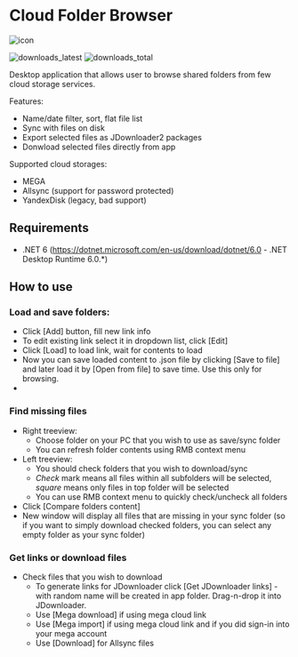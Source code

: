 # Cloud Folder Browser

![icon](https://i.imgur.com/jy2KCG1.png) 

![downloads_latest](https://img.shields.io/github/downloads/ptrsuder/cloud-folder-browser/latest/total.svg?color=magenta)
![downloads_total](https://img.shields.io/github/downloads/ptrsuder/cloud-folder-browser/total.svg?label=downloads%40total)

Desktop application that allows user to browse shared folders from few cloud storage services. 

Features:
* Name/date filter, sort, flat file list
* Sync with files on disk
* Export selected files as JDownloader2 packages 
* Donwload selected files directly from app

Supported cloud storages:
* MEGA
* Allsync (support for password protected)
* YandexDisk (legacy, bad support)

## Requirements
* .NET 6 (https://dotnet.microsoft.com/en-us/download/dotnet/6.0 - .NET Desktop Runtime 6.0.*)

## How to use

### Load and save folders:
* Click [Add] button, fill new link info
* To edit existing link select it in dropdown list, click [Edit]
* Click [Load] to load link, wait for contents to load
* Now you can save loaded content to .json file by clicking [Save to file] and later load it by [Open from file] to save time. Use this only for browsing.
* 
### Find missing files
* Right treeview:
  * Choose folder on your PC that you wish to use as save/sync folder
  * You can refresh folder contents using RMB context menu
* Left treeview:
  * You should check folders that you wish to download/sync
  * *Check* mark means all files within all subfolders will be selected, *square* means only files in top folder will be selected
  * You can use RMB context menu to quickly check/uncheck all folders
* Click [Compare folders content]
* New window will display all files that are missing in your sync folder (so if you want to simply download checked folders, you can select any empty folder as your sync folder)

### Get links or download files
* Check files that you wish to download
  * To generate links for JDownloader click [Get JDownloader links] - with random name will be created in app folder. Drag-n-drop it into JDownloader.  
  * Use [Mega download] if using mega cloud link
  * Use [Mega import] if using mega cloud link and if you did sign-in into your mega account 
  * Use [Download] for Allsync files
